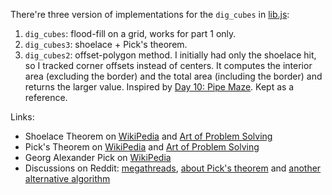 There're three version of implementations for the `dig_cubes` in [lib.js](./lib.js):

1. `dig_cubes`: flood-fill on a grid, works for part 1 only.
2. `dig_cubes3`: shoelace + Pick's theorem.
3. `dig_cubes2`: offset-polygon method. I initially had only the shoelace hit, so I tracked corner offsets instead of centers. It computes the interior area (excluding the border) and the total area (including the border) and returns the larger value. Inspired by [Day 10: Pipe Maze](https://adventofcode.com/2023/day/10). Kept as a reference.

Links:

- Shoelace Theorem on [WikiPedia](https://en.wikipedia.org/wiki/Shoelace_formula) and [Art of Problem Solving](https://artofproblemsolving.com/wiki/index.php/Shoelace_Theorem)
- Pick's Theorem on [WikiPedia](https://en.wikipedia.org/wiki/Pick%27s_theorem) and [Art of Problem Solving](https://artofproblemsolving.com/wiki/index.php/Pick%27s_Theorem)
- Georg Alexander Pick on [WikiPedia](https://en.wikipedia.org/wiki/Georg_Alexander_Pick)
- Discussions on Reddit: [megathreads](https://old.reddit.com/18l0qtr), [about Pick's theorem](https://www.reddit.com/r/adventofcode/comments/18lg2we/2023_day_18_why_1_instead_of_1/) and [another alternative algorithm](https://www.reddit.com/r/adventofcode/comments/18l6tlj/2023_day_18_developed_my_own_algorithm/)

